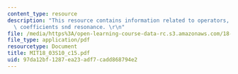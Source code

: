 ```yaml
---
content_type: resource
description: "This resource contains information related to operators, undetermined\
  \ coefficients snd resonance. \r\n"
file: /media/https%3A/open-learning-course-data-rc.s3.amazonaws.com/18-03-differential-equations-spring-2010/97da12bf1287ea23adf7cadd868794e2_MIT18_03S10_c15.pdf
file_type: application/pdf
resourcetype: Document
title: MIT18_03S10_c15.pdf
uid: 97da12bf-1287-ea23-adf7-cadd868794e2
---
```

